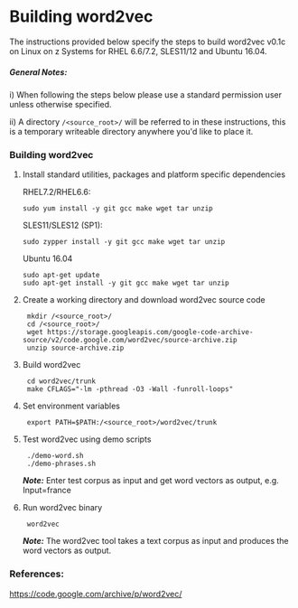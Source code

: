 <!---PACKAGE:word2vec--->
<!---DISTRO:SLES 12:0.1c--->
<!---DISTRO:SLES 11:0.1c--->
<!---DISTRO:RHEL 7.1:0.1c--->
<!---DISTRO:RHEL 6.6:0.1c--->
<!---DISTRO:Ubuntu 16.x:0.1c--->

# Building word2vec

The instructions provided below specify the steps to build word2vec v0.1c on Linux on z Systems for RHEL 6.6/7.2, SLES11/12 and Ubuntu 16.04.

##### General Notes:
      
i) When following the steps below please use a standard permission user unless otherwise specified.

ii) A directory `/<source_root>/` will be referred to in these instructions, this is a temporary writeable directory anywhere you'd like to place it.

### Building word2vec

1. Install standard utilities, packages and platform specific dependencies

    RHEL7.2/RHEL6.6:

    ```
    sudo yum install -y git gcc make wget tar unzip
     ```

    SLES11/SLES12 (SP1):
    ```
    sudo zypper install -y git gcc make wget tar unzip
    ```

    Ubuntu 16.04
    ```
    sudo apt-get update
    sudo apt-get install -y git gcc make wget tar unzip
    ```
 
2. Create a working directory and download word2vec source code 

   ```
    mkdir /<source_root>/
    cd /<source_root>/
    wget https://storage.googleapis.com/google-code-archive-source/v2/code.google.com/word2vec/source-archive.zip
    unzip source-archive.zip
   ```

3. Build word2vec 

   ```
    cd word2vec/trunk
    make CFLAGS="-lm -pthread -O3 -Wall -funroll-loops"
   ```

4. Set environment variables 

   ```	
    export PATH=$PATH:/<source_root>/word2vec/trunk
   ```

5. Test word2vec using demo scripts 
    
   ```
    ./demo-word.sh
    ./demo-phrases.sh
   ```
    _**Note:**_ Enter test corpus as input and get word vectors as output, e.g. Input=france
6. Run word2vec binary

    
   ```
    word2vec
   ```  
    _**Note:**_ The word2vec tool takes a text corpus as input and produces the word vectors as output.

### References:
https://code.google.com/archive/p/word2vec/